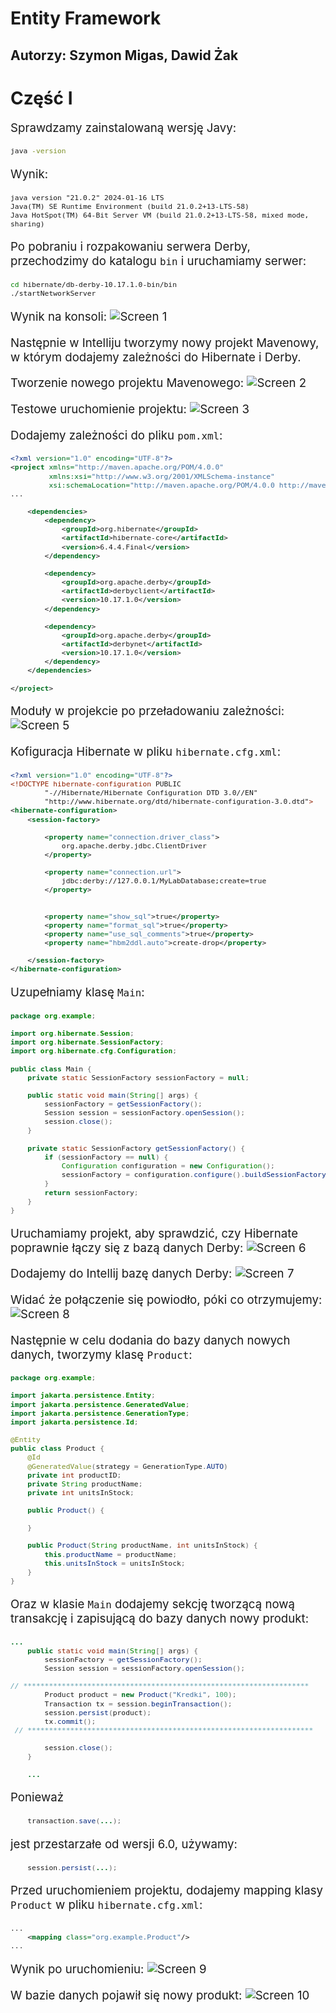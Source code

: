# Entity Framework

<style>
  {
    font-size: 16pt;
  }
</style> 

<style scoped>
 li, p {
    font-size: 14pt;
  }
</style> 

<style scoped>
 pre {
    font-size: 10pt;
  }
</style> 

## Autorzy: Szymon Migas, Dawid Żak

# Część I
Sprawdzamy zainstalowaną wersję Javy:
```bash
java -version
```

Wynik:
```
java version "21.0.2" 2024-01-16 LTS
Java(TM) SE Runtime Environment (build 21.0.2+13-LTS-58)
Java HotSpot(TM) 64-Bit Server VM (build 21.0.2+13-LTS-58, mixed mode, sharing)
```

Po pobraniu i rozpakowaniu serwera Derby, przechodzimy do katalogu `bin` i uruchamiamy serwer:
```bash
cd hibernate/db-derby-10.17.1.0-bin/bin
./startNetworkServer
```

Wynik na konsoli:
![Screen 1](screeny/000001.png)

Następnie w Intelliju tworzymy nowy projekt Mavenowy, w którym dodajemy zależności do Hibernate i Derby.

Tworzenie nowego projektu Mavenowego:
![Screen 2](screeny/000002.png)

Testowe uruchomienie projektu:
![Screen 3](screeny/000003.png)

Dodajemy zależności do pliku `pom.xml`:
```xml
<?xml version="1.0" encoding="UTF-8"?>
<project xmlns="http://maven.apache.org/POM/4.0.0"
         xmlns:xsi="http://www.w3.org/2001/XMLSchema-instance"
         xsi:schemaLocation="http://maven.apache.org/POM/4.0.0 http://maven.apache.org/xsd/maven-4.0.0.xsd">
...

    <dependencies>
        <dependency>
            <groupId>org.hibernate</groupId>
            <artifactId>hibernate-core</artifactId>
            <version>6.4.4.Final</version>
        </dependency>

        <dependency>
            <groupId>org.apache.derby</groupId>
            <artifactId>derbyclient</artifactId>
            <version>10.17.1.0</version>
        </dependency>

        <dependency>
            <groupId>org.apache.derby</groupId>
            <artifactId>derbynet</artifactId>
            <version>10.17.1.0</version>
        </dependency>
    </dependencies>

</project>
```
Moduły w projekcie po przeładowaniu zależności:
![Screen 5](screeny/000005.png)

Kofiguracja Hibernate w pliku `hibernate.cfg.xml`:
```xml
<?xml version="1.0" encoding="UTF-8"?>
<!DOCTYPE hibernate-configuration PUBLIC
        "-//Hibernate/Hibernate Configuration DTD 3.0//EN"
        "http://www.hibernate.org/dtd/hibernate-configuration-3.0.dtd">
<hibernate-configuration>
    <session-factory>

        <property name="connection.driver_class">
            org.apache.derby.jdbc.ClientDriver
        </property>

        <property name="connection.url">
            jdbc:derby://127.0.0.1/MyLabDatabase;create=true
        </property>


        <property name="show_sql">true</property>
        <property name="format_sql">true</property>
        <property name="use_sql_comments">true</property>
        <property name="hbm2ddl.auto">create-drop</property>

    </session-factory>
</hibernate-configuration>
```

Uzupełniamy klasę `Main`:

```java
package org.example;

import org.hibernate.Session;
import org.hibernate.SessionFactory;
import org.hibernate.cfg.Configuration;

public class Main {
    private static SessionFactory sessionFactory = null;

    public static void main(String[] args) {
        sessionFactory = getSessionFactory();
        Session session = sessionFactory.openSession();
        session.close();
    }
    
    private static SessionFactory getSessionFactory() {
        if (sessionFactory == null) {
            Configuration configuration = new Configuration();
            sessionFactory = configuration.configure().buildSessionFactory();
        }
        return sessionFactory;
    }
}
```

Uruchamiamy projekt, aby sprawdzić, czy Hibernate poprawnie łączy się z bazą danych Derby:
![Screen 6](screeny/000006.png)

Dodajemy do Intellij bazę danych Derby:
![Screen 7](screeny/000007.png)

Widać że połączenie się powiodło, póki co otrzymujemy:
![Screen 8](screeny/000008.png)

Następnie w celu dodania do bazy danych nowych danych, tworzymy klasę `Product`:
```java
package org.example;

import jakarta.persistence.Entity;
import jakarta.persistence.GeneratedValue;
import jakarta.persistence.GenerationType;
import jakarta.persistence.Id;

@Entity
public class Product {
    @Id
    @GeneratedValue(strategy = GenerationType.AUTO)
    private int productID;
    private String productName;
    private int unitsInStock;

    public Product() {

    }

    public Product(String productName, int unitsInStock) {
        this.productName = productName;
        this.unitsInStock = unitsInStock;
    }
}
```

Oraz w klasie `Main` dodajemy sekcję tworzącą nową transakcję i zapisującą do bazy danych nowy produkt:
```java
...
    public static void main(String[] args) {
        sessionFactory = getSessionFactory();
        Session session = sessionFactory.openSession();

// *******************************************************************
        Product product = new Product("Kredki", 100);
        Transaction tx = session.beginTransaction();
        session.persist(product);
        tx.commit();
 // *******************************************************************
        
        session.close();
    }

    ...
```

Ponieważ 
```java
    transaction.save(...);
```
jest przestarzałe od wersji 6.0, używamy:
```java
    session.persist(...);
```

Przed uruchomieniem projektu, dodajemy mapping klasy `Product` w pliku `hibernate.cfg.xml`:
```xml
...
    <mapping class="org.example.Product"/>
...
```

Wynik po uruchomieniu:
![Screen 9](screeny/000009.png)

W bazie danych pojawił się nowy produkt:
![Screen 10](screeny/000010.png)

